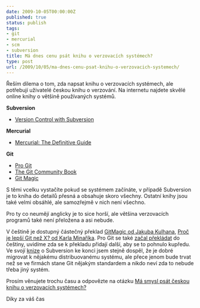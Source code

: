 ```yaml
---
date: 2009-10-05T00:00:00Z
published: true
status: publish
tags:
- git
- mercurial
- scm
- subversion
title: Má dnes cenu psát knihu o verzovacích systémech?
type: post
url: /2009/10/05/ma-dnes-cenu-psat-knihu-o-verzovacich-systemech/
---
```


Řeším dilema o tom, zda napsat knihu o verzovacích systémech, ale potřebují uživatelé českou knihu o verzování. Na internetu najdete skvělé online knihy o většině používaných systémů.

<strong>Subversion</strong>
<ul>
	<li><a href="https://svnbook.red-bean.com/">Version Control with Subversion</a></li>
</ul>

<strong>Mercurial</strong>
<ul>
	<li><a href="https://hgbook.red-bean.com/">Mercurial: The Definitive Guide</a></li>
</ul>

<strong>Git</strong>
<ul>
	<li><a href="https://progit.org/">Pro Git</a></li>
	<li><a href="https://book.git-scm.com/">The Git Community Book</a></li>
	<li><a href="https://www-cs-students.stanford.edu/~blynn/gitmagic/">Git Magic</a></li>
</ul>

S těmi vcelku vystačíte pokud se systémem začínáte, v případě Subversion je to kniha do detailů přesná a obsahuje skoro všechny. Ostatní knihy jsou také velmi obsáhlé, ale samozřejmě v nich není všechno.

Pro ty co neumějí anglicky je to sice horší, ale většina verzovacích programů také není přeložena a asi nebude.

V češtině je dostupný částečný překlad <a href="https://programujte.com/?akce=clanek&amp;cl=2009061600-gitmagic-1-%2596-uvod">GitMagic od Jakuba Kulhana</a>, <a href="https://whygitisbetterthanx.karmi.cz/">Proč je lepší Git než X? od Karla Minaříka</a>. Pro Git se také <a href="https://github.com/progit/progit/tree/master/cs/">začal překládat</a> do češtiny, uvidíme zda se k překladu přidají další, aby se to pohnulo kupředu. Ve svojí <a href="https://svn.prskavec.net/">knize</a> o Subversion ke konci jsem stejně dospěl, že je dobré migrovat k nějakému distribuovanému systému, ale přece jenom bude trvat než se ve firmách stane Git nějakým standardem a nikdo neví zda to nebude třeba jiný systém.

Prosím věnujete trochu času a odpovězte na otázku <a href="https://twtpoll.com/qqgnva">Má smysl psát českou knihu o verzovacích systémech?</a>

Díky za váš čas
